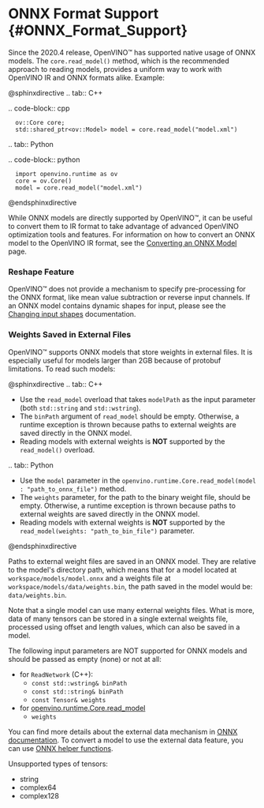 # ONNX Format Support {#ONNX_Format_Support}


Since the 2020.4 release, OpenVINO™ has supported native usage of ONNX models. The `core.read_model()` method, which is the recommended approach to reading models, provides a uniform way to work with OpenVINO IR and ONNX formats alike. Example:

@sphinxdirective
.. tab:: C++

   .. code-block:: cpp
   
      ov::Core core;
      std::shared_ptr<ov::Model> model = core.read_model("model.xml")
 
.. tab:: Python

   .. code-block:: python

      import openvino.runtime as ov
      core = ov.Core()
      model = core.read_model("model.xml")
@endsphinxdirective

While ONNX models are directly supported by OpenVINO™, it can be useful to convert them to IR format to take advantage of advanced OpenVINO optimization tools and features. For information on how to convert an ONNX model to the OpenVINO IR format, see the [Converting an ONNX Model](https://github.com/openvinotoolkit/openvino/pull/MO_DG/prepare_model/convert_model/Convert_Model_From_ONNX.md) page.

### Reshape Feature
OpenVINO™ does not provide a mechanism to specify pre-processing for the ONNX format, like mean value subtraction or reverse input channels. If an ONNX model contains dynamic shapes for input, please see the [Changing input shapes](ShapeInference.md) documentation.

### Weights Saved in External Files
OpenVINO™ supports ONNX models that store weights in external files. It is especially useful for models larger than 2GB because of protobuf limitations. To read such models:

@sphinxdirective
.. tab:: C++

   * Use the `read_model` overload that takes `modelPath` as the input parameter (both `std::string` and `std::wstring`).
   * The `binPath` argument of `read_model` should be empty. Otherwise, a runtime exception is thrown because paths to external weights are saved directly in the ONNX model.
   * Reading models with external weights is **NOT** supported by the `read_model()` overload.
  
.. tab:: Python

   * Use the `model` parameter in the `openvino.runtime.Core.read_model(model : "path_to_onnx_file")` method.
   * The `weights` parameter, for the path to the binary weight file, should be empty. Otherwise, a runtime exception is thrown because paths to external weights are saved directly in the ONNX model.
   * Reading models with external weights is **NOT** supported by the `read_model(weights: "path_to_bin_file")` parameter.
   
@endsphinxdirective

Paths to external weight files are saved in an ONNX model. They are relative to the model's directory path, which means that for a model located at `workspace/models/model.onnx` and a weights file at `workspace/models/data/weights.bin`, the path saved in the model would be: `data/weights.bin`.

Note that a single model can use many external weights files.
What is more, data of many tensors can be stored in a single external weights file, processed using offset and length values, which can also be saved in a model.

The following input parameters are NOT supported for ONNX models and should be passed as empty (none) or not at all:

* for `ReadNetwork` (C++):
   * `const std::wstring& binPath`
   * `const std::string& binPath`
   * `const Tensor& weights`
* for [openvino.runtime.Core.read_model](https://docs.openvino.ai/latest/api/ie_python_api/_autosummary/openvino.runtime.Core.html#openvino.runtime.Core.read_model)
   * `weights`


You can find more details about the external data mechanism in [ONNX documentation](https://github.com/onnx/onnx/blob/master/docs/ExternalData.md).
To convert a model to use the external data feature, you can use [ONNX helper functions](https://github.com/onnx/onnx/blob/master/onnx/external_data_helper.py).

Unsupported types of tensors:
* string
* complex64
* complex128
